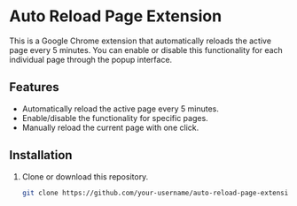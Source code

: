 # Auto Reload Page Extension

This is a Google Chrome extension that automatically reloads the active page every 5 minutes. You can enable or disable this functionality for each individual page through the popup interface.

## Features

- Automatically reload the active page every 5 minutes.
- Enable/disable the functionality for specific pages.
- Manually reload the current page with one click.

## Installation

1. Clone or download this repository.

   ```bash
   git clone https://github.com/your-username/auto-reload-page-extension.git
